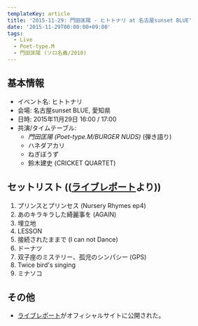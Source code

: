 ```yaml
---
templateKey: article
title: '2015-11-29: 門田匡陽 - ヒトトナリ at 名古屋sunset BLUE'
date: '2015-11-29T00:00:00+09:00'
tags:
  - Live
  - Poet-type.M
  - 門田匡陽 (ソロ名義/2010)
---
```

## 基本情報

* イベント名: ヒトトナリ
* 会場: 名古屋sunset BLUE, 愛知県
* 日時: 2015年11月29日 16:00 / 17:00
* 共演/タイムテーブル:
  * *門田匡陽 (Poet-type.M/BURGER NUDS)* (弾き語り)
  * ハネダアカリ
  * ねぎぼうず
  * 鈴木建史 (CRICKET QUARTET)

## セットリスト (([ライブレポート](http://ptm-net.com/report/2015/11/29)より))

1. プリンスとプリンセス (Nursery Rhymes ep4)
2. あのキラキラした綺麗事を (AGAIN)
3. 埋立地
4. LESSON
5. 接続されたままで (I can not Dance)
6. ドーナツ
7. 双子座のミステリー、孤児のシンパシー (GPS)
8. Twice bird's singing
9. ミナソコ

## その他

* [ライブレポート](http://ptm-net.com/report/2015/11/29)がオフィシャルサイトに公開された。
